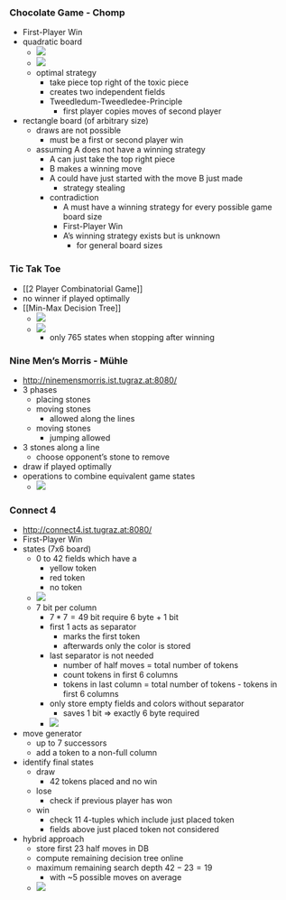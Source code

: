 ### Chocolate Game - Chomp
+ First-Player Win
+ quadratic board
	+ ![](Pasted%20image%2020231004122109.png)
	+ ![](Pasted%20image%2020231004122004.png)
	+ optimal strategy
		+ take piece top right of the toxic piece
		+ creates two independent fields
		+ Tweedledum-Tweedledee-Principle
			+ first player copies moves of second player
+ rectangle board (of arbitrary size)
	+ draws are not possible
		+ must be a first or second player win
	+ assuming A does not have a winning strategy
		+ A can just take the top right piece
		+ B makes a winning move
		+ A could have just started with the move B just made
			+ strategy stealing
		+ contradiction
			+ A must have a winning strategy for every possible game board size
			+ First-Player Win
			+ A’s winning strategy exists but is unknown
				+ for general board sizes
				
### Tic Tak Toe
+ [[2 Player Combinatorial Game]]
+ no winner if played optimally
+ [[Min-Max Decision Tree]]
	+ ![](Pasted%20image%2020231004154541.png)
	+ ![](Pasted%20image%2020231004155224.png)
		+ only 765 states when stopping after winning

### Nine Men’s Morris - Mühle
+ http://ninemensmorris.ist.tugraz.at:8080/
+ 3 phases
	+ placing stones
	+ moving stones 
		+ allowed along the lines
	+ moving stones 
		+ jumping allowed
+ 3 stones along a line
	+ choose opponent’s stone to remove
+ draw if played optimally
+ operations to combine equivalent game states
	+ ![](Pasted%20image%2020231004161837.png)

### Connect 4
+ http://connect4.ist.tugraz.at:8080/
+ First-Player Win
+ states (7x6 board)
	+ 0 to 42 fields which have a
		+ yellow token
		+ red token
		+ no token
	+ ![](Pasted%20image%2020231005145505.png)
	+ 7 bit per column
		+ $7*7=49$ bit require 6 byte + 1 bit  
		+ first 1 acts as separator 
			+ marks the first token
			+ afterwards only the color is stored
		+ last separator is not needed
			+ number of half moves = total number of tokens
			+ count tokens in first 6 columns
			+ tokens in last column = total number of tokens - tokens in first 6 columns
		+ only store empty fields and colors without separator
			+ saves 1 bit $\Rightarrow$ exactly 6 byte required
		+ ![](Pasted%20image%2020231005150058.png)
+ move generator
	+ up to 7 successors
	+ add a token to a non-full column
+ identify final states
	+ draw
		+ 42 tokens placed and no win
	+ lose
		+ check if previous player has won
	+ win
		+ check 11 4-tuples which include just placed token
		+ fields above just placed token not considered
+ hybrid approach
	+ store first 23 half moves in DB
	+ compute remaining decision tree online
	+ maximum remaining search depth $42 - 23 = 19$
		+ with ~$5$ possible moves on average
	+ ![](Pasted%20image%2020231005154159.png)

